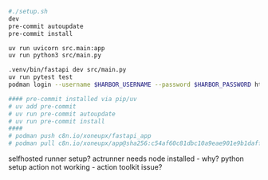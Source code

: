 ``` sh { "name": "install deps"}
#./setup.sh
dev
pre-commit autoupdate
pre-commit install
```
``` sh { "name": "test module"}
uv run uvicorn src.main:app
uv run python3 src/main.py

.venv/bin/fastapi dev src/main.py
uv run pytest test
podman login --username $HARBOR_USERNAME --password $HARBOR_PASSWORD https://c8n.io/xoneupx

#### pre-commit installed via pip/uv
# uv add pre-commit
# uv run pre-commit autoupdate
# uv run pre-commit install
####
# podman push c8n.io/xoneupx/fastapi_app
# podman pull c8n.io/xoneupx/app@sha256:c54af60c81dbc10a9eae901e9b1daff1c1dfc266921c63d7f13e4c92aef10b96
```
selfhosted runner setup?
actrunner needs node installed - why?
python setup action not working - action toolkit issue?

